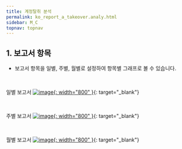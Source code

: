 ```yaml
---
title: 계정탈취 분석
permalink: ko_report_a_takeover.analy.html
sidebar: M_C
topnav: topnav
---
```


## 1. 보고서 항목
- 보고서 항목을 일별, 주별, 월별로 설정하여 항목별 그래프로 볼 수 있습니다.

<br />

일별 보고서
[![image](/docs/images/Manual/common/report/acc/1.png){: width="800" }](/docs/images/Manual/common/report/acc/1.png){: target="_blank"} 

<br />

주별 보고서
[![image](/docs/images/Manual/common/report/acc/2.png){: width="800" }](/docs/images/Manual/common/report/acc/2.png){: target="_blank"} 

<br />

월별 보고서
[![image](/docs/images/Manual/common/report/acc/3.png){: width="800" }](/docs/images/Manual/common/report/acc/3.png){: target="_blank"} 

 
